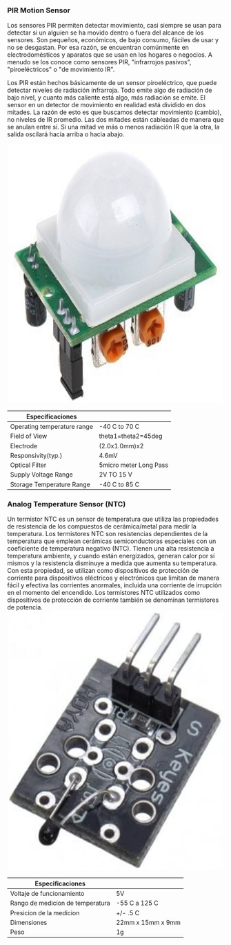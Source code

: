 
### PIR Motion Sensor
<p1>
Los sensores PIR permiten detectar movimiento, casi siempre se usan para detectar si un alguien se ha movido dentro o fuera del alcance de los sensores. Son pequeños, económicos, de bajo consumo, fáciles de usar y no se desgastan. Por esa razón, se encuentran comúnmente en electrodomésticos y aparatos que se usan en los hogares o negocios. A menudo se los conoce como sensores PIR, "infrarrojos pasivos", "piroeléctricos" o "de movimiento IR".

Los PIR están hechos básicamente de un  sensor piroeléctrico, que puede detectar niveles de radiación infrarroja. Todo emite algo de radiación de bajo nivel, y cuanto más caliente está algo, más radiación se emite. El sensor en un detector de movimiento en realidad está dividido en dos mitades. La razón de esto es que buscamos detectar movimiento (cambio), no niveles de IR promedio. Las dos mitades están cableadas de manera que se anulan entre sí. Si una mitad ve más o menos radiación IR que la otra, la salida oscilará hacia arriba o hacia abajo.
</p1>  

<img src="Motion.jpg" alt="Motion" width="500" height="600">

|  Especificaciones |   |
|---|---|
| Operating temperature range  | -40 C to 70 C  |
|  Field of View |  theta1=theta2=45deg |
| Electrode  | (2.0x1.0mm)x2  |
| Responsivity(typ.)  | 4.6mV  |
| Optical Filter  |  5micro meter Long Pass  |
|  Supply Voltage Range  | 2V TO 15 V  |
| Storage Temperature Range  | -40 C to 85 C  |


### Analog Temperature Sensor (NTC)
<p1>
      Un termistor NTC es un sensor de temperatura que utiliza las propiedades de resistencia de los compuestos de cerámica/metal para medir la temperatura.
Los termistores NTC son resistencias dependientes de la temperatura que emplean cerámicas semiconductoras especiales con un coeficiente de temperatura negativo (NTC). Tienen una alta resistencia a temperatura ambiente, y cuando están energizados, generan calor por sí mismos y la resistencia disminuye a medida que aumenta su temperatura. Con esta propiedad, se utilizan como dispositivos de protección de corriente para dispositivos eléctricos y electrónicos que limitan de manera fácil y efectiva las corrientes anormales, incluida una corriente de irrupción en el momento del encendido. Los termistores NTC utilizados como dispositivos de protección de corriente también se denominan termistores de potencia.

   </p1>

<img src="sensorNTC.jpg" alt="sensorNTC" width="500" height="600">

| Especificaciones  |   |
|---|---|
| Voltaje de funcionamiento  | 5V  |
| Rango de medicion de temperatura  | -55 C a 125 C  |
| Presicion de la medicion  |  +/- .5 C |
| Dimensiones  | 22mm x 15mm x 9mm  |
| Peso  | 1g  |


